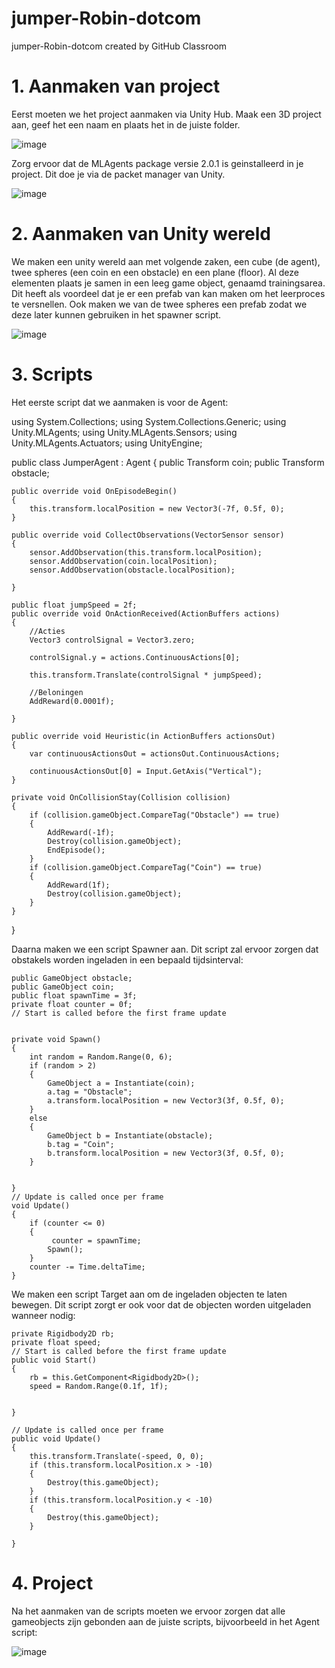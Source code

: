 # jumper-Robin-dotcom
jumper-Robin-dotcom created by GitHub Classroom

# 1. Aanmaken van project
Eerst moeten we het project aanmaken via Unity Hub. Maak een 3D project aan, geef het een naam en plaats het in de juiste folder.

![image](https://user-images.githubusercontent.com/72873870/166316705-6a956a46-2d97-4f9d-aa2c-f56cb65e770e.png)

Zorg ervoor dat de MLAgents package versie 2.0.1 is geinstalleerd in je project. Dit doe je via de packet manager van Unity.

![image](https://user-images.githubusercontent.com/72873870/166317072-8eed398b-b2fe-4724-90bb-aac081d6cb82.png)

# 2. Aanmaken van Unity wereld

We maken een unity wereld aan met volgende zaken, een cube (de agent), twee spheres (een coin en een obstacle) en een plane (floor). Al deze elementen plaats je samen in een leeg game object, genaamd trainingsarea. Dit heeft als voordeel dat je er een prefab van kan maken om het leerproces te versnellen. Ook maken we van de twee spheres een prefab zodat we deze later kunnen gebruiken in het spawner script.

![image](https://user-images.githubusercontent.com/72873870/166317439-42fb68af-78bf-4ce3-93cb-01303b09ee46.png)

# 3. Scripts

Het eerste script dat we aanmaken is voor de Agent:

using System.Collections;
using System.Collections.Generic;
using Unity.MLAgents;
using Unity.MLAgents.Sensors;
using Unity.MLAgents.Actuators;
using UnityEngine;

public class JumperAgent : Agent
{
    public Transform coin;
    public Transform obstacle;

    public override void OnEpisodeBegin()
    {
        this.transform.localPosition = new Vector3(-7f, 0.5f, 0);
    }

    public override void CollectObservations(VectorSensor sensor)
    {
        sensor.AddObservation(this.transform.localPosition);
        sensor.AddObservation(coin.localPosition);
        sensor.AddObservation(obstacle.localPosition);

    }

    public float jumpSpeed = 2f;
    public override void OnActionReceived(ActionBuffers actions)
    {
        //Acties
        Vector3 controlSignal = Vector3.zero;

        controlSignal.y = actions.ContinuousActions[0];

        this.transform.Translate(controlSignal * jumpSpeed);

        //Beloningen
        AddReward(0.0001f);
        
    }

    public override void Heuristic(in ActionBuffers actionsOut)
    {
        var continuousActionsOut = actionsOut.ContinuousActions;

        continuousActionsOut[0] = Input.GetAxis("Vertical");
    }

    private void OnCollisionStay(Collision collision)
    {
        if (collision.gameObject.CompareTag("Obstacle") == true)
        {
            AddReward(-1f);
            Destroy(collision.gameObject);
            EndEpisode();
        }
        if (collision.gameObject.CompareTag("Coin") == true)
        {
            AddReward(1f);
            Destroy(collision.gameObject);
        }
    }
}

Daarna maken we een script Spawner aan. Dit script zal ervoor zorgen dat obstakels worden ingeladen in een bepaald tijdsinterval: 


    public GameObject obstacle;
    public GameObject coin;
    public float spawnTime = 3f;
    private float counter = 0f;
    // Start is called before the first frame update
    
    
    private void Spawn()
    {
        int random = Random.Range(0, 6);
        if (random > 2)
        {
            GameObject a = Instantiate(coin);
            a.tag = "Obstacle";
            a.transform.localPosition = new Vector3(3f, 0.5f, 0);
        }
        else
        {
            GameObject b = Instantiate(obstacle);
            b.tag = "Coin";
            b.transform.localPosition = new Vector3(3f, 0.5f, 0);
        }
        
        
    }
    // Update is called once per frame
    void Update()
    {
        if (counter <= 0)
        {
             counter = spawnTime;
            Spawn();
        }
        counter -= Time.deltaTime;
    }


We maken een script Target aan om de ingeladen objecten te laten bewegen. Dit script zorgt er ook voor dat de objecten worden uitgeladen wanneer nodig:


    private Rigidbody2D rb;
    private float speed;
    // Start is called before the first frame update
    public void Start()
    {
        rb = this.GetComponent<Rigidbody2D>();
        speed = Random.Range(0.1f, 1f);
            

    }

    // Update is called once per frame
    public void Update()
    {
        this.transform.Translate(-speed, 0, 0);
        if (this.transform.localPosition.x > -10)
        {
            Destroy(this.gameObject);
        }
        if (this.transform.localPosition.y < -10)
        {
            Destroy(this.gameObject);
        }
        
    }
# 4. Project

Na het aanmaken van de scripts moeten we ervoor zorgen dat alle gameobjects zijn gebonden aan de juiste scripts, bijvoorbeeld in het Agent script:

![image](https://user-images.githubusercontent.com/72873870/166319573-3a96af0d-3e0a-4cdd-8890-ec307526b3d4.png)


